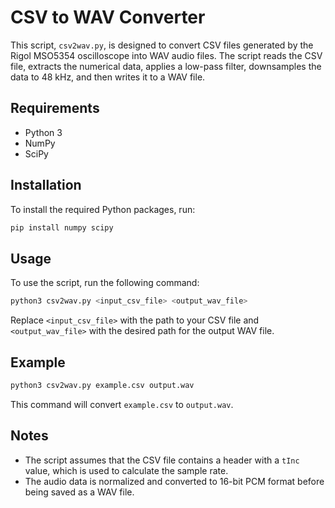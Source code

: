 # CSV to WAV Converter

This script, `csv2wav.py`, is designed to convert CSV files generated by the Rigol MSO5354 oscilloscope into WAV audio files. The script reads the CSV file, extracts the numerical data, applies a low-pass filter, downsamples the data to 48 kHz, and then writes it to a WAV file.

## Requirements

- Python 3
- NumPy
- SciPy

## Installation

To install the required Python packages, run:

```bash
pip install numpy scipy
```

## Usage

To use the script, run the following command:

```bash
python3 csv2wav.py <input_csv_file> <output_wav_file>
```

Replace `<input_csv_file>` with the path to your CSV file and `<output_wav_file>` with the desired path for the output WAV file.

## Example

```bash
python3 csv2wav.py example.csv output.wav
```

This command will convert `example.csv` to `output.wav`.

## Notes

- The script assumes that the CSV file contains a header with a `tInc` value, which is used to calculate the sample rate.
- The audio data is normalized and converted to 16-bit PCM format before being saved as a WAV file.
